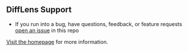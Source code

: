 ## DiffLens Support
* If you run into a bug, have questions, feedback, or feature requests [open an issue](https://github.com/difflens/support/issues/new/choose) in this repo

[Visit the homepage](https://www.difflens.com/) for more information.
